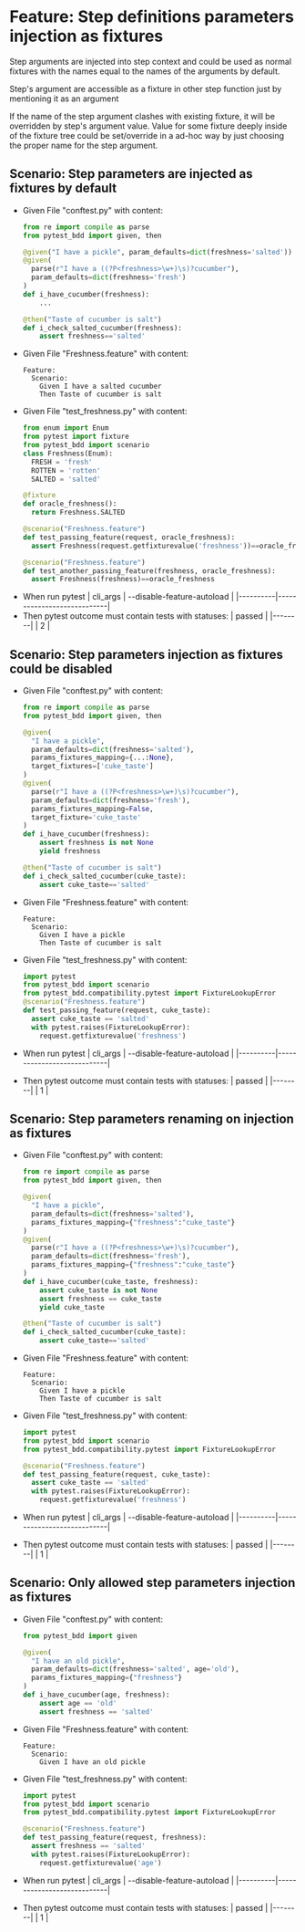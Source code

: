 # Feature: Step definitions parameters injection as fixtures
  Step arguments are injected into step context and could be used as normal
  fixtures with the names equal to the names of the arguments by default.

  Step's argument are accessible as a fixture in other step function just
  by mentioning it as an argument

  If the name of the step argument clashes with existing fixture,
  it will be overridden by step's argument value.
  Value for some fixture deeply inside of the fixture tree could be set/override
  in a ad-hoc way by just choosing the proper name for the step argument.

## Scenario: Step parameters are injected as fixtures by default
* Given File "conftest.py" with content:
    ```python
    from re import compile as parse
    from pytest_bdd import given, then

    @given("I have a pickle", param_defaults=dict(freshness='salted'))
    @given(
      parse(r"I have a ((?P<freshness>\w+)\s)?cucumber"),
      param_defaults=dict(freshness='fresh')
    )
    def i_have_cucumber(freshness):
        ...

    @then("Taste of cucumber is salt")
    def i_check_salted_cucumber(freshness):
        assert freshness=='salted'
    ```
* Given File "Freshness.feature" with content:
    ```gherkin
    Feature:
      Scenario:
        Given I have a salted cucumber
        Then Taste of cucumber is salt
    ```
* Given File "test_freshness.py" with content:
    ```python
    from enum import Enum
    from pytest import fixture
    from pytest_bdd import scenario
    class Freshness(Enum):
      FRESH = 'fresh'
      ROTTEN = 'rotten'
      SALTED = 'salted'

    @fixture
    def oracle_freshness():
      return Freshness.SALTED

    @scenario("Freshness.feature")
    def test_passing_feature(request, oracle_freshness):
      assert Freshness(request.getfixturevalue('freshness'))==oracle_freshness

    @scenario("Freshness.feature")
    def test_another_passing_feature(freshness, oracle_freshness):
      assert Freshness(freshness)==oracle_freshness
    ```
* When run pytest
    | cli_args | --disable-feature-autoload |
    |----------|----------------------------|
* Then pytest outcome must contain tests with statuses:
    | passed |
    |--------|
    | 2      |

## Scenario: Step parameters injection as fixtures could be disabled
* Given File "conftest.py" with content:
    ```python
    from re import compile as parse
    from pytest_bdd import given, then

    @given(
      "I have a pickle",
      param_defaults=dict(freshness='salted'),
      params_fixtures_mapping={...:None},
      target_fixtures=['cuke_taste']
    )
    @given(
      parse(r"I have a ((?P<freshness>\w+)\s)?cucumber"),
      param_defaults=dict(freshness='fresh'),
      params_fixtures_mapping=False,
      target_fixture='cuke_taste'
    )
    def i_have_cucumber(freshness):
        assert freshness is not None
        yield freshness

    @then("Taste of cucumber is salt")
    def i_check_salted_cucumber(cuke_taste):
        assert cuke_taste=='salted'
    ```
* Given File "Freshness.feature" with content:
    ```gherkin
    Feature:
      Scenario:
        Given I have a pickle
        Then Taste of cucumber is salt
    ```
* Given File "test_freshness.py" with content:
    ```python
    import pytest
    from pytest_bdd import scenario
    from pytest_bdd.compatibility.pytest import FixtureLookupError
    @scenario("Freshness.feature")
    def test_passing_feature(request, cuke_taste):
      assert cuke_taste == 'salted'
      with pytest.raises(FixtureLookupError):
        request.getfixturevalue('freshness')
    ```
* When run pytest
    | cli_args | --disable-feature-autoload |
    |----------|----------------------------|

* Then pytest outcome must contain tests with statuses:
    | passed |
    |--------|
    | 1      |

## Scenario: Step parameters renaming on injection as fixtures
* Given File "conftest.py" with content:
    ```python
    from re import compile as parse
    from pytest_bdd import given, then

    @given(
      "I have a pickle",
      param_defaults=dict(freshness='salted'),
      params_fixtures_mapping={"freshness":"cuke_taste"}
    )
    @given(
      parse(r"I have a ((?P<freshness>\w+)\s)?cucumber"),
      param_defaults=dict(freshness='fresh'),
      params_fixtures_mapping={"freshness":"cuke_taste"}
    )
    def i_have_cucumber(cuke_taste, freshness):
        assert cuke_taste is not None
        assert freshness == cuke_taste
        yield cuke_taste

    @then("Taste of cucumber is salt")
    def i_check_salted_cucumber(cuke_taste):
        assert cuke_taste=='salted'
    ```
* Given File "Freshness.feature" with content:
    ```gherkin
    Feature:
      Scenario:
        Given I have a pickle
        Then Taste of cucumber is salt
    ```
* Given File "test_freshness.py" with content:
    ```python
    import pytest
    from pytest_bdd import scenario
    from pytest_bdd.compatibility.pytest import FixtureLookupError

    @scenario("Freshness.feature")
    def test_passing_feature(request, cuke_taste):
      assert cuke_taste == 'salted'
      with pytest.raises(FixtureLookupError):
        request.getfixturevalue('freshness')
    ```
* When run pytest
    | cli_args | --disable-feature-autoload |
    |----------|----------------------------|

* Then pytest outcome must contain tests with statuses:
    | passed |
    |--------|
    | 1      |

## Scenario: Only allowed step parameters injection as fixtures
* Given File "conftest.py" with content:
    ```python
    from pytest_bdd import given

    @given(
      "I have an old pickle",
      param_defaults=dict(freshness='salted', age='old'),
      params_fixtures_mapping={"freshness"}
    )
    def i_have_cucumber(age, freshness):
        assert age == 'old'
        assert freshness == 'salted'
    ```
* Given File "Freshness.feature" with content:
    ```gherkin
    Feature:
      Scenario:
        Given I have an old pickle
    ```
* Given File "test_freshness.py" with content:
    ```python
    import pytest
    from pytest_bdd import scenario
    from pytest_bdd.compatibility.pytest import FixtureLookupError

    @scenario("Freshness.feature")
    def test_passing_feature(request, freshness):
      assert freshness == 'salted'
      with pytest.raises(FixtureLookupError):
        request.getfixturevalue('age')
    ```
* When run pytest
    | cli_args | --disable-feature-autoload |
    |----------|----------------------------|

* Then pytest outcome must contain tests with statuses:
    | passed |
    |--------|
    | 1      |
